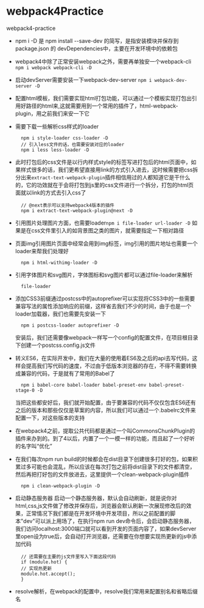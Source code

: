 # webpack4Practice

webpack4-practice

* npm i -D 是 npm install --save-dev 的简写，是指安装模块并保存到 package.json 的 devDependencies中，主要在开发环境中的依赖包

* webpack4中除了正常安装webpack之外，需要再单独安一个webpack-cli `npm i webpack webpack-cli -D`

* 启动devServer需要安装一下webpack-dev-server `npm i webpack-dev-server -D`

* 配置html模板，我们需要实现html打包功能，可以通过一个模板实现打包出引用好路径的html来,这就需要用到一个常用的插件了，html-webpack-plugin，用之前我们来安一下它

* 需要下载一些解析css样式的loader

        npm i style-loader css-loader -D
        // 引入less文件的话，也需要安装对应的loader
        npm i less less-loader -D

* 此时打包后的css文件是以行内样式style的标签写进打包后的html页面中，如果样式很多的话，我们更希望直接用link的方式引入进去，这时候需要把css拆分出来`extract-text-webpack-plugin`插件相信用过的人都知道它是干什么的，它的功效就在于会将打包到js里的css文件进行一个拆分，打包的html页面就以link的方式去引入css了

        // @next表示可以支持webpack4版本的插件
        npm i extract-text-webpack-plugin@next -D

* 引用图片处理图片方面，也需要loader`npm i file-loader url-loader -D` 如果是在css文件里引入的如背景图之类的图片，就需要指定一下相对路径

* 页面img引用图片页面中经常会用到img标签，img引用的图片地址也需要一个loader来帮我们处理好

        npm i html-withimg-loader -D

* 引用字体图片和svg图片，字体图标和svg图片都可以通过file-loader来解析

        file-loader

* 添加CSS3前缀通过postcss中的autoprefixer可以实现将CSS3中的一些需要兼容写法的属性添加响应的前缀，这样省去我们不少的时间，由于也是一个loader加载器，我们也需要先安装一下

        npm i postcss-loader autoprefixer -D

  安装后，我们还需要像webpack一样写一个config的配置文件，在项目根目录下创建一个postcss.config.js文件

* 转义ES6，在实际开发中，我们在大量的使用着ES6及之后的api去写代码，这样会提高我们写代码的速度，不过由于低版本浏览器的存在，不得不需要转换成兼容的代码，于是就有了常用的Babel了

        npm i babel-core babel-loader babel-preset-env babel-preset-stage-0 -D

  当把这些都安好后，我们就开始配置，由于要兼容的代码不仅仅包含ES6还有之后的版本和那些仅仅是草案的内容，所以我们可以通过一个.babelrc文件来配置一下，对这些版本的支持

* 在webpack4之前，提取公共代码都是通过一个叫CommonsChunkPlugin的插件来办到的。到了4以后，内置了一个一模一样的功能，而且起了一个好听的名字叫“优化”

* 在我们每次npm run build的时候都会在dist目录下创建很多打好的包，如果积累过多可能也会混乱，所以应该在每次打包之前将dist目录下的文件都清空，然后再把打好包的文件放进去，这里提供一个clean-webpack-plugin插件

        npm i clean-webpack-plugin -D

* 启动静态服务器
启动一个静态服务器，默认会自动刷新，就是说你对html,css,js文件做了修改并保存后，浏览器会默认刷新一次展现修改后的效果，正常情况下我们都是在开发环境中开发项目，所以之前配置的脚本"dev"可以派上用场了，在执行npm run dev命令后，会启动静态服务器，我们访问localhost:3000端口就可以看到开发的页面内容了，如果devServer里open设为true后，会自动打开浏览器，还需要在你想要实现热更新的js中添加代码

        // 还需要在主要的js文件里写入下面这段代码
        if (module.hot) {
        // 实现热更新
        module.hot.accept();
        }

* resolve解析，在webpack的配置中，resolve我们常用来配置别名和省略后缀名